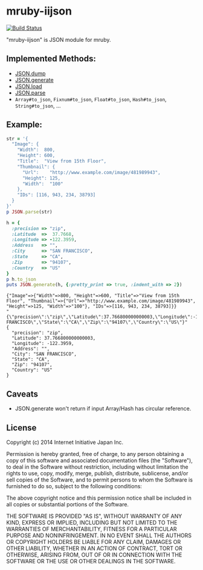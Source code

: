 # mruby-iijson
[![Build Status](https://travis-ci.org/iij/mruby-iijson.svg?branch=master)](https://travis-ci.org/iij/mruby-iijson)

"mruby-iijson" is JSON module for mruby.


## Implemented Methods:
 - [JSON.dump](http://docs.ruby-lang.org/en/2.2.0/JSON.html#method-i-dump)
 - [JSON.generate](http://docs.ruby-lang.org/en/2.2.0/JSON.html#method-i-generate)
 - [JSON.load](http://docs.ruby-lang.org/en/2.2.0/JSON.html#method-i-load)
 - [JSON.parse](http://docs.ruby-lang.org/en/2.2.0/JSON.html#method-i-parse)
 - `Array#to_json`, `Fixnum#to_json`, `Float#to_json`, `Hash#to_json`, `String#to_json`, ...

## Example:

```Ruby
str = '{
  "Image": {
    "Width":  800,
    "Height": 600,
    "Title":  "View from 15th Floor",
    "Thumbnail": {
      "Url":    "http://www.example.com/image/481989943",
      "Height": 125,
      "Width":  "100"
    },
    "IDs": [116, 943, 234, 38793]
  }
}'
p JSON.parse(str)

h = {
  :precision => "zip",
  :Latitude  =>  37.7668,
  :Longitude => -122.3959,
  :Address   => "",
  :City      => "SAN FRANCISCO",
  :State     => "CA",
  :Zip       => "94107",
  :Country   => "US"
}
p h.to_json
puts JSON.generate(h, {:pretty_print => true, :indent_with => 2})
```

```
{"Image"=>{"Width"=>800, "Height"=>600, "Title"=>"View from 15th Floor", "Thumbnail"=>{"Url"=>"http://www.example.com/image/481989943", "Height"=>125, "Width"=>"100"}, "IDs"=>[116, 943, 234, 38793]}}
"{\"precision\":\"zip\",\"Latitude\":37.766800000000003,\"Longitude\":-122.3959,\"Address\":\"\",\"City\":\"SAN FRANCISCO\",\"State\":\"CA\",\"Zip\":\"94107\",\"Country\":\"US\"}"
{
  "precision": "zip",
  "Latitude": 37.766800000000003,
  "Longitude": -122.3959,
  "Address": "",
  "City": "SAN FRANCISCO",
  "State": "CA",
  "Zip": "94107",
  "Country": "US"
}
```


## Caveats

 - JSON.generate won't return if input Array/Hash has circular reference.


## License

Copyright (c) 2014 Internet Initiative Japan Inc.

Permission is hereby granted, free of charge, to any person obtaining a 
copy of this software and associated documentation files (the "Software"), 
to deal in the Software without restriction, including without limitation 
the rights to use, copy, modify, merge, publish, distribute, sublicense, 
and/or sell copies of the Software, and to permit persons to whom the 
Software is furnished to do so, subject to the following conditions:

The above copyright notice and this permission notice shall be included in 
all copies or substantial portions of the Software.

THE SOFTWARE IS PROVIDED "AS IS", WITHOUT WARRANTY OF ANY KIND, EXPRESS OR 
IMPLIED, INCLUDING BUT NOT LIMITED TO THE WARRANTIES OF MERCHANTABILITY, 
FITNESS FOR A PARTICULAR PURPOSE AND NONINFRINGEMENT. IN NO EVENT SHALL THE 
AUTHORS OR COPYRIGHT HOLDERS BE LIABLE FOR ANY CLAIM, DAMAGES OR OTHER 
LIABILITY, WHETHER IN AN ACTION OF CONTRACT, TORT OR OTHERWISE, ARISING 
FROM, OUT OF OR IN CONNECTION WITH THE SOFTWARE OR THE USE OR OTHER 
DEALINGS IN THE SOFTWARE.
